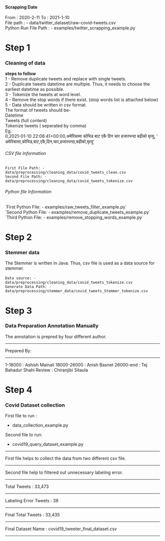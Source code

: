 **Scrapping Date**
<br/>
<br/>
From : 2020-2-11 To : 2021-1-10
<br/>
File path : - data/twitter_dataset/raw-covid-tweets.csv
<br/>
Python Run File Path : - examples/twitter_scrapping_example.py
<br/>


<h1>Step 1</h1>
<h3>Cleaning of data</h3>

**steps to follow**
<br/>
1 - Remove duplicate tweets and replace with single tweets.
<br/>
2 - Duplicate tweets datetime are multiple. Thus, it needs to choose the earliest datetime as possible. 
<br/>
3 - Tokenize the tweets at word level.
<br/>
4 - Remove the stop words if there exist. (stop words list is attached below) 
<br/>
5 - Data should be written in csv format.
<br/>
The format of tweets should be- 
<br/>
Datetime 
<br/>
Tweets (full content)
<br/>
Tokenize tweets ( seperated by comma) 
<br/>
Eg. <br/>
0,2021-01-10 22:06:41+00:00,अमेरिकामा कोभिड बाट एकै दिन चार हजारभन्दा बढीको मृत्यु, ' अमेरिकामा,कोभिड,बाट,एकै,दिन,चार,हजारभन्दा,बढीको,मृत्यु'
<h6>CSV file Information </h6>

`First File Path: - data/preprocessing/cleaning_data/covid_tweets_clean.csv`
<br/>
`Second File Path: - data/preprocessing/cleaning_data/covid_tweets_tokenize.csv`

<h6>Python file Information </h6>
`First Python File: - examples/raw_tweets_filter_example.py`
<br/>
`Second Python File: - examples/remove_duplicate_tweets_example.py`
<br/>
`Third Python File: - examples/remove_stopping_words_example.py`



<h1>Step 2</h1>
<h3>Stemmer data</h3>

The Stemmer is written in Java. Thus, csv file is used as a data source for stemmer.
<br/>
<br/>
`Data source: - data/preprocessing/cleaning_data/covid_tweets_tokenize.csv`
<br/>
`Generate Data Path: - data/preprocessing/stemmer_data/covid_tweets_Stemmer_tokenize.csv`
<br/>


<h1>Step 3</h1>
<h3>Data Preparation Annotation Manually</h3>

The annotation is prepred by four different author.
<hr/>
Prepared By: <hr/>
1-18000 : Ashish Mainali
18000-26000 : Anish Basnet
26000-end : Tej Bahadur Shahi
Review : Chiranjibi Sitaula

<h1>Step 4</h1>
<h3> Covid Dataset collection</h3>

First file to run : 
 - data_collection_example.py

Second file  to run:
 - covid19_query_dataset_example.py

<hr/>
First file helps to collect the data from two different csv file.

<hr/>
Second file help to filtered out unnecessary labeling error.
<hr/>
Total Tweets : 33,473 <hr/>
Labeling Error Tweets : 38 <hr/>
Final Total Tweets : 33,435 <hr/>
Final Dataset Name : covid19_tweeter_final_dataset.csv <hr/>

